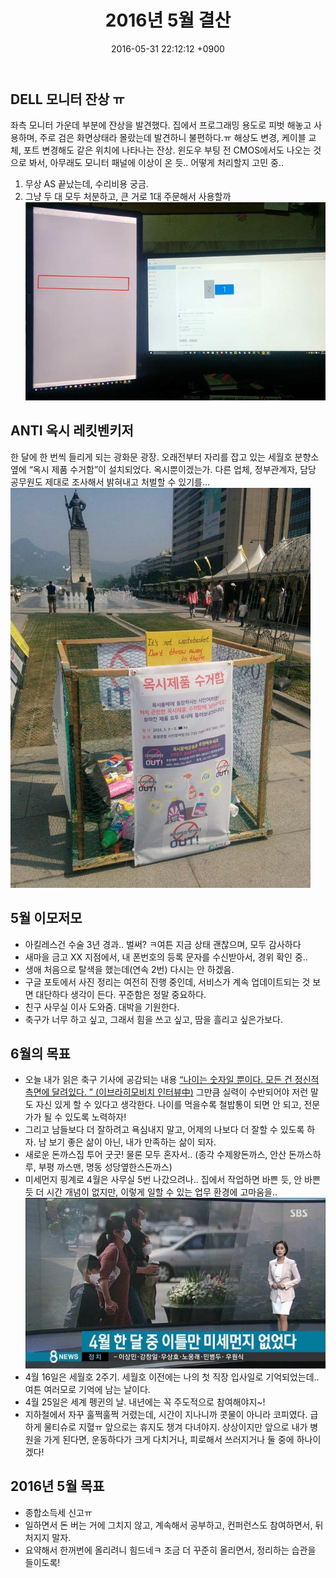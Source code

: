 ﻿---
layout: post
title: 2016년 5월 결산
date: 2016-05-31 22:12:12 +0900
description: 2016년 5월 결산 # Add post description (optional)
img: report/2016-may-1.jpg # Add image post (optional)
fig-caption: # Add figcaption (optional)
tags: [2016년, 결산, 목표]
---
## DELL 모니터 잔상 ㅠ

좌측 모니터 가운데 부분에 잔상을 발견했다. 집에서 프로그래밍 용도로 피벗 해놓고 사용하며, 주로 검은 화면상태라 몰랐는데 발견하니 불편하다.ㅠ 해상도 변경, 케이블 교체, 포트 변경해도 같은 위치에 나타나는 잔상. 윈도우 부팅 전 CMOS에서도 나오는 것으로 봐서, 아무래도 모니터 패널에 이상이 온 듯.. 어떻게 처리할지 고민 중..

1) 무상 AS 끝났는데, 수리비용 궁금.  
2) 그냥 두 대 모두 처분하고, 큰 거로 1대 주문해서 사용할까<br/>
![2016-may-1.jpg](/img/in-post/2016-may-1.jpg)



## ANTI 옥시 레킷벤키저

한 달에 한 번씩 들리게 되는 광화문 광장. 오래전부터 자리를 잡고 있는 세월호 분향소 옆에 “옥시 제품 수거함”이 설치되었다. 옥시뿐이겠는가. 다른 업체, 정부관계자, 담당 공무원도 제대로 조사해서 밝혀내고 처벌할 수 있기를…<br/>
![2016-may-2.jpg](/img/in-post/2016-may-2.jpg)

## 5월 이모저모

-   아킬레스건 수술 3년 경과.. 벌써? ㅋ여튼 지금 상태 괜찮으며, 모두 감사하다
-   새마을 금고 XX 지점에서, 내 폰번호의 등록 문자를 수신받아서, 경위 확인 중..
-   생애 처음으로 탈색을 했는데(연속 2번) 다시는 안 하겠음.
-   구글 포토에서 사진 정리는 여전히 진행 중인데, 서비스가 계속 업데이트되는 것 보면 대단하다 생각이 든다. 꾸준함은 정말 중요하다.
-   친구 사무실 이사 도와줌. 대박을 기원한다.
-   축구가 너무 하고 싶고, 그래서 힘을 쓰고 싶고, 땀을 흘리고 싶은가보다.

## 6월의 목표

-   오늘 내가 읽은 축구 기사에 공감되는 내용 [“나이는 숫자일 뿐이다. 모든 건 정신적 측면에 달려있다. ” (이브라히모비치 인터뷰中)](http://m.sports.media.daum.net/m/sports/worldsoccer/newsview/20160530113603170) 그만큼 실력이 수반되어야 저런 말도 자신 있게 할 수 있다고 생각한다. 나이를 먹을수록 철밥통이 되면 안 되고, 전문가가 될 수 있도록 노력하자!
-   그리고 남들보다 더 잘하려고 욕심내지 말고, 어제의 나보다 더 잘할 수 있도록 하자. 남 보기 좋은 삶이 아닌, 내가 만족하는 삶이 되자.
-   새로운 돈까스집 투어 굿굿! 물론 모두 혼자서.. (종각 수제왕돈까스, 안산 돈까스하루, 부평 까스맨, 명동 성당옆한스돈까스)
-   미세먼지 핑계로 4월은 사무실 5번 나갔으려나.. 집에서 작업하면 바쁜 듯, 안 바쁜 듯 더 시간 개념이 없지만, 이렇게 일할 수 있는 업무 환경에 고마움을..<br/>
![2016-apr-5.jpg](/img/in-post/2016-apr-5.jpg)
-   4월 16일은 세월호 2주기. 세월호 이전에는 나의 첫 직장 입사일로 기억되었는데.. 여튼 여러모로 기억에 남는 날이다.
-   4월 25일은 세계 펭귄의 날. 내년에는 꼭 주도적으로 참여해야지~!
-   지하철에서 자꾸 훌쩍훌쩍 거렸는데, 시간이 지나니까 콧물이 아니라 코피였다. 급하게 물티슈로 지혈ㅠ 앞으로는 휴지도 챙겨 다녀야지. 상상이지만 앞으로 내가 병원을 가게 된다면, 운동하다가 크게 다치거나, 피로해서 쓰러지거나 둘 중에 하나이겠다!


## 2016년 5월 목표

-   종합소득세 신고ㅠ
-   일하면서 돈 버는 거에 그치지 않고, 계속해서 공부하고, 컨퍼런스도 참여하면서, 뒤처지지 말자.
-   요약해서 한꺼번에 올리려니 힘드네ㅋ 조금 더 꾸준히 올리면서, 정리하는 습관을 들이도록!